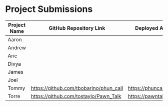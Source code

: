 # Project Submissions

| Project Name | GitHub Repository Link | Deployed Application Link |
|--------------|------------------------|---------------------------|
| Aaron        |                        |                           |
| Andrew       |                        |                           |
| Aric         |                        |                           |
| Divya        |                        |                           |
| James        |                        |                           |
| Joel         |                        |                           |
| Tommy        | https://github.com/tbobarino/phun_call |  https://phuncall.herokuapp.com |
| Torre        |https://github.com/tostaylo/Pawn_Talk | https://pawntalk.herokuapp.com/ |
